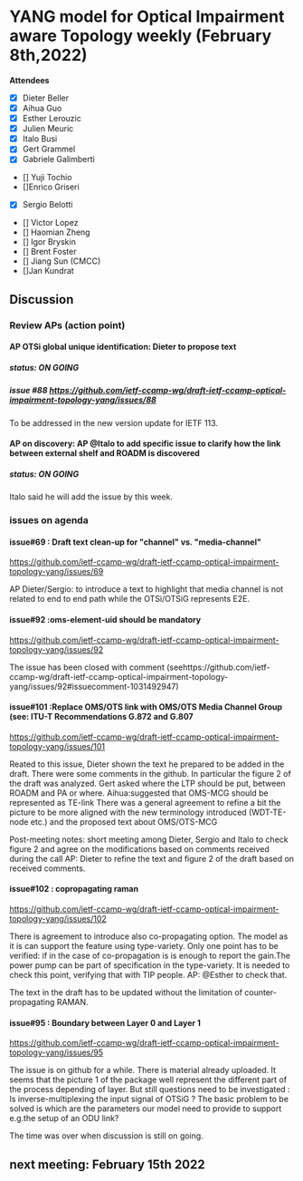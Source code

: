 # YANG model for Optical Impairment aware Topology weekly (February 8th,2022)


****Attendees****
- [x] Dieter Beller
- [x] Aihua Guo
- [x] Esther Lerouzic
- [x] Julien Meuric
- [x] Italo Busi
- [x] Gert Grammel
- [x] Gabriele Galimberti 
- [] Yuji Tochio
- []Enrico Griseri
- [x] Sergio Belotti
- [] Victor Lopez
- [] Haomian Zheng
- [] Igor Bryskin
- [] Brent Foster
- [] Jiang Sun (CMCC)
- []Jan Kundrat



## Discussion


### Review APs (action point) 

#### AP OTSi global unique identification: Dieter to propose text
##### status: ON GOING
##### issue #88 https://github.com/ietf-ccamp-wg/draft-ietf-ccamp-optical-impairment-topology-yang/issues/88

To be addressed in the new version update for IETF 113. 

#### AP on discovery: AP @Italo  to add specific issue to clarify how the link between external shelf and ROADM is discovered
##### status: ON GOING

Italo said he will add the issue by this week.

### issues on agenda
 
#### issue#69 : Draft text clean-up for "channel" vs. "media-channel"
https://github.com/ietf-ccamp-wg/draft-ietf-ccamp-optical-impairment-topology-yang/issues/69

AP Dieter/Sergio: to introduce a text to highlight that media channel is not related to end to end path while the OTSi/OTSiG represents E2E.

#### issue#92 :oms-element-uid should be mandatory
https://github.com/ietf-ccamp-wg/draft-ietf-ccamp-optical-impairment-topology-yang/issues/92
 
The issue has been closed with comment (seehttps://github.com/ietf-ccamp-wg/draft-ietf-ccamp-optical-impairment-topology-yang/issues/92#issuecomment-1031492947)

#### issue#101 :Replace OMS/OTS link with OMS/OTS Media Channel Group (see: ITU-T Recommendations G.872 and G.807
https://github.com/ietf-ccamp-wg/draft-ietf-ccamp-optical-impairment-topology-yang/issues/101

Reated to this issue, Dieter shown the text he prepared to be added in the draft.
There were some comments in the github.
In particular the figure 2 of the draft was analyzed.
Gert asked where the LTP should be put, between ROADM and PA or where.
Aihua:suggested that OMS-MCG should be represented as TE-link 
There was a general agreement to refine a bit the picture to be more aligned with the new terminology introduced (WDT-TE-node etc.) and 
the proposed text about OMS/OTS-MCG

Post-meeting notes: short meeting among Dieter, Sergio and Italo to check figure 2 and agree on the modifications based on comments received during the call
AP: Dieter to refine the text and figure 2 of the draft based on received comments.

#### issue#102 : copropagating raman
https://github.com/ietf-ccamp-wg/draft-ietf-ccamp-optical-impairment-topology-yang/issues/102

There is agreement to introduce also co-propagating option. The model as it is can support the feature using type-variety.
Only one point has to be verified: if in the case of co-propagation is is enough to report the gain.The power pump can be part of specification in the type-variety.
It is needed to check this point, verifying that with TIP people.
AP: @Esther to check that.

The text in the draft has to be updated without the limitation of counter-propagating RAMAN.

#### issue#95 : Boundary between Layer 0 and Layer 1
https://github.com/ietf-ccamp-wg/draft-ietf-ccamp-optical-impairment-topology-yang/issues/95

The issue is on github for a while. 
There is material already uploaded. 
It seems that the picture 1 of the package well represent the different part of the process depending of layer.
But still questions need to be investigated :
Is inverse-multiplexing the input signal of OTSiG ?
The basic problem to be solved is which are the parameters our model need to provide to support e.g.the setup of an ODU link?

The time was over when discussion is still on going.


## next meeting: February 15th 2022
